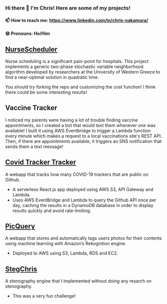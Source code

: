 
### Hi there 👋 I'm Chris! Here are some of my projects!
#### 📫 How to reach me: https://www.linkedin.com/in/chris-nakamura/
#### 😄 Pronouns: He/Him
 
[NurseScheduler](https://github.com/chnakamura/NurseScheduler) 
---
Nurse scheduling is a significant pain-point for hospitals. This project implements a generic two-phase stochastic variable neighborhood algorithm developed by researchers at the University of Western Greece to find a near-optimal solution in quadratic time.

You should try forking the repo and customizing  the cost function! I think there could be some interesting results!

**Vaccine Tracker**
---
I noticed my parents were having a lot of trouble finding vaccine appointments, so I created a bot that would text them whenever one was available! I built it using AWS Eventbridge to trigger a Lambda function every minute which makes a request to a local vaccinations site's REST API. Then, if there are appointments available, it triggers an SNS notification that sends them a text message!

[Covid Tracker Tracker](http://covid-tracker-tracker.chrisnakamura.com) 
---
A webapp that tracks how many COVID-19 trackers that are public on Github. 
- A serverless React.js app deployed using AWS S3, API Gateway and Lambda. 
- Uses AWS EventBridge and Lambda to query the Github API once per day, caching the results in a DynamoDB database in order to display results quickly and avoid rate-limiting. 

[PicQuery](https://github.com/chnakamura/picquery) 
---
A webapp that stores and automatically tags users photos for their contents using machine learning with Amazon’s Rekognition engine.
- Deployed to AWS using S3, Lambda, RDS and EC2.

[StegChris](https://github.com/chnakamura/stegchris) 
---
A stenography engine that I implemented without doing any resarch on stenography. 
- This was a very fun challenge!



<!--
**chnakamura/chnakamura** is a ✨ _special_ ✨ repository because its `README.md` (this file) appears on your GitHub profile.

Here are some ideas to get you started:

- 🔭 I’m currently working on ...
- 🌱 I’m currently learning ...
- 👯 I’m looking to collaborate on ...
- 🤔 I’m looking for help with ...
- 💬 Ask me about ...
- 📫 How to reach me: ...
- 😄 Pronouns: ...
- ⚡ Fun fact: ...
-->
